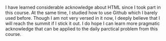 I have learned considerable acknowledge about HTML since I took part in this course. At the same time, I studied how to use Github which I barely used before. Though I am not very versed in it now, I deeply believe that I will reach the summit if I stick it out. I do hope I can learn more pragmatic acknowledge that can be applied to the daily parctical problem from this course.   